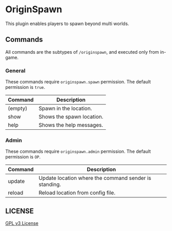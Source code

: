 # OriginSpawn

This plugin enables players to spawn beyond multi worlds.

## Commands

All commands are the subtypes of `/originspawn`, and executed only from in-game.

### General

These commands require `originspawn.spawn` permission. The default permission is `true`.

| Command | Description                                           |
|---------|-------------------------------------------------------|
| (empty) | Spawn in the location.                                |
| show    | Shows the spawn location.                             |
| help    | Shows the help messages.                              |

### Admin

These commands require `originspawn.admin` permission. The default permission is `OP`.

| Command | Description                                           | 
|---------|-------------------------------------------------------|
| update  | Update location where the command sender is standing. |
| reload  | Reload location from config file.                     |                     

## LICENSE

[GPL v3 License](./LICENSE)